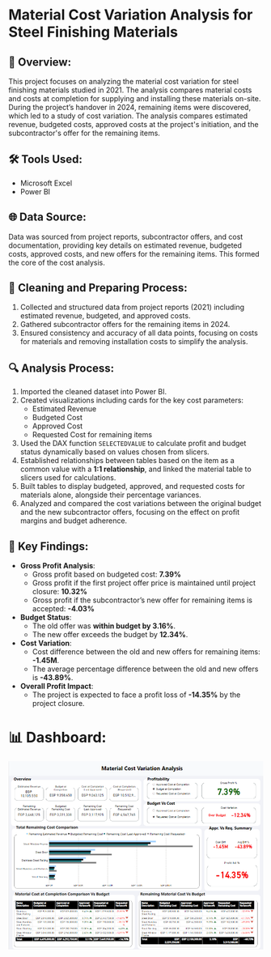 # Material Cost Variation Analysis for Steel Finishing Materials

## 📝 Overview:
This project focuses on analyzing the material cost variation for steel finishing materials studied in 2021. The analysis compares material costs and costs at completion for supplying and installing these materials on-site. During the project’s handover in 2024, remaining items were discovered, which led to a study of cost variation. The analysis compares estimated revenue, budgeted costs, approved costs at the project's initiation, and the subcontractor's offer for the remaining items.

## 🛠️ Tools Used:
- Microsoft Excel  
- Power BI  

## 🌐 Data Source:
Data was sourced from project reports, subcontractor offers, and cost documentation, providing key details on estimated revenue, budgeted costs, approved costs, and new offers for the remaining items. This formed the core of the cost analysis.

## 🧹 Cleaning and Preparing Process:
1. Collected and structured data from project reports (2021) including estimated revenue, budgeted, and approved costs.
2. Gathered subcontractor offers for the remaining items in 2024.
3. Ensured consistency and accuracy of all data points, focusing on costs for materials and removing installation costs to simplify the analysis.

## 🔍 Analysis Process:
1. Imported the cleaned dataset into Power BI.
2. Created visualizations including cards for the key cost parameters:
   - Estimated Revenue
   - Budgeted Cost
   - Approved Cost
   - Requested Cost for remaining items
3. Used the DAX function `SELECTEDVALUE` to calculate profit and budget status dynamically based on values chosen from slicers.
4. Established relationships between tables based on the item as a common value with a **1:1 relationship**, and linked the material table to slicers used for calculations.
5. Built tables to display budgeted, approved, and requested costs for materials alone, alongside their percentage variances.
6. Analyzed and compared the cost variations between the original budget and the new subcontractor offers, focusing on the effect on profit margins and budget adherence.

## 📌 Key Findings:
- **Gross Profit Analysis**:
   - Gross profit based on budgeted cost: **7.39%**
   - Gross profit if the first project offer price is maintained until project closure: **10.32%**
   - Gross profit if the subcontractor’s new offer for remaining items is accepted: **-4.03%**
- **Budget Status**:
   - The old offer was **within budget by 3.16%**.
   - The new offer exceeds the budget by **12.34%**.
- **Cost Variation**:
   - Cost difference between the old and new offers for remaining items: **-1.45M**.
   - The average percentage difference between the old and new offers is **-43.89%**.
- **Overall Profit Impact**:
   - The project is expected to face a profit loss of **-14.35%** by the project closure.
# 📊 Dashboard:
![Alt text](https://github.com/Ahmed-Kazlak/Material-Cost-Variation-Analysis-Power-BI/blob/main/Material%20Cost%20Variation%20Analysis.png)
